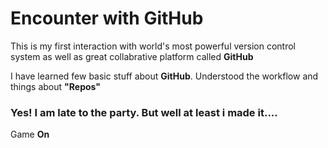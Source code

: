 # Encounter with GitHub

<p>This is my first interaction with world's most powerful version control system as well as great collabrative platform called <strong>GitHub</strong></p>

<p>I have learned few basic stuff about <strong>GitHub</strong>. Understood the workflow and things about  <strong>"Repos"</strong></p>

<h3>Yes! I am late to the party. But well at least i made it....</h3>

<p>Game <strong>On</strong></p>
